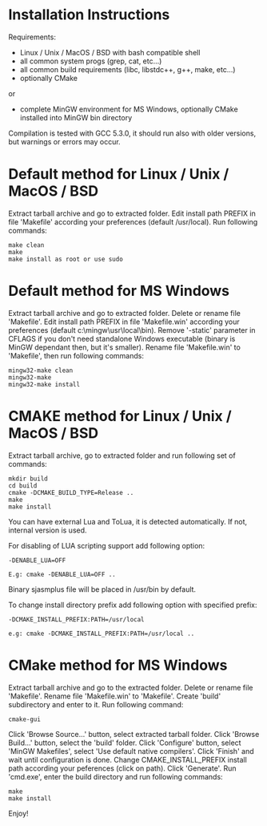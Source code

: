Installation Instructions
=========================

Requirements:
- Linux / Unix / MacOS / BSD with bash compatible shell 
- all common system progs (grep, cat, etc...)
- all common build requirements (libc, libstdc++, g++, make, etc...)
- optionally CMake

or

- complete MinGW environment for MS Windows, optionally CMake installed into MinGW bin directory

Compilation is tested with GCC 5.3.0, it should run also with older versions, but warnings or errors may occur.

Default method for Linux / Unix / MacOS / BSD
=========================================================

Extract tarball archive and go to extracted folder. Edit install path PREFIX in file 'Makefile' according your preferences (default /usr/local). Run following commands:

	make clean
	make
	make install as root or use sudo

Default method for MS Windows
=========================================

Extract tarball archive and go to extracted folder. Delete or rename file 'Makefile'. Edit install path PREFIX in file 'Makefile.win' according your preferences (default c:\mingw\usr\local\bin). Remove '-static' parameter in CFLAGS if you don't need standalone Windows executable (binary is MinGW dependant then, but it's smaller). Rename file 'Makefile.win' to 'Makefile', then run following commands:

	mingw32-make clean
	mingw32-make
	mingw32-make install

CMAKE method for Linux / Unix / MacOS / BSD
===========================================

Extract tarball archive, go to extracted folder and run following set of commands:

	mkdir build 
	cd build
	cmake -DCMAKE_BUILD_TYPE=Release ..
	make
	make install

You can have external Lua and ToLua, it is detected automatically. If not, internal version is used.

For disabling of LUA scripting support add following option:

	-DENABLE_LUA=OFF 

	E.g: cmake -DENABLE_LUA=OFF ..

Binary sjasmplus file will be placed in /usr/bin by default.

To change install directory prefix add following option with specified prefix:

	-DCMAKE_INSTALL_PREFIX:PATH=/usr/local

	e.g: cmake -DCMAKE_INSTALL_PREFIX:PATH=/usr/local ..


CMake method for MS Windows
===========================

Extract tarball archive and go to the extracted folder. Delete or rename file 'Makefile'. Rename file 'Makefile.win' to 'Makefile'. Create 'build' subdirectory and enter to it. Run following command:

	cmake-gui
	
Click 'Browse Source...' button, select extracted tarball folder. Click 'Browse Build...' button, select the 'build' folder. Click 'Configure' button, select 'MinGW Makefiles', select 'Use default native compilers'. Click 'Finish' and wait until configuration is done. Change CMAKE_INSTALL_PREFIX install path according your peferences (click on path). Click 'Generate'. Run 'cmd.exe', enter the build directory and run following commands:

	make
	make install	

Enjoy!
